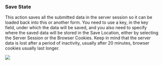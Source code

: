 ### Save State

This action saves all the submitted data in the server session so it can be loaded back into this or another form. You need to use a key, in the key field, under which the data will be saved, and you also need to specify where the saved data will be stored in the Save Location, either by selecting the Server Session or the Browser Cookies. Keep in mind that the server data is lost after a period of inactivity, usually after 20 minutes, browser cookies usually last longer.

![](http://action-form.dnnsharp.com/_/rsrc/1406194377676/form-actions/form-state/state.png)

